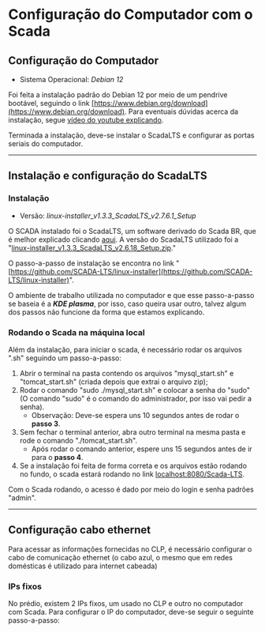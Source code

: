 # Configuração do Computador com o Scada

## Configuração do Computador

- Sistema Operacional: *Debian 12*

Foi feita a instalação padrão do Debian 12 por meio de um pendrive bootável, seguindo o link [https://www.debian.org/download](https://www.debian.org/download).
Para eventuais dúvidas acerca da instalação, segue [vídeo do youtube explicando](https://www.youtube.com/watch?v=QOuspK8MARk).

Terminada a instalação, deve-se instalar o ScadaLTS e configurar as portas seriais do computador.
___

## Instalação e configuração do ScadaLTS

### Instalação

- Versão: *linux-installer_v1.3.3_ScadaLTS_v2.7.6.1_Setup*

O SCADA instalado foi o ScadaLTS, um software derivado do Scada BR, que é melhor explicado clicando [aqui](https://github.com/SCADA-LTS/Scada-LTS?tab=readme-ov-file). A versão do 
ScadaLTS utilizado foi a "[linux-installer_v1.3.3_ScadaLTS_v2.6.18_Setup.zip](https://github.com/SCADA-LTS/linux-installer/releases/download/v1.3.3/linux-installer_v1.3.3_ScadaLTS_v2.6.18_Setup.zip)."

O passo-a-passo de instalação se encontra no link "[https://github.com/SCADA-LTS/linux-installer](https://github.com/SCADA-LTS/linux-installer)".

O ambiente de trabalho utilizada no computador e que esse passo-a-passo se baseia é a ***KDE plasma***, por isso, caso queira usar outro, talvez algum dos passos não funcione da 
forma que estamos explicando.

### Rodando o Scada na máquina local

Além da instalação, para iniciar o scada, é necessário rodar os arquivos ".sh" seguindo um passo-a-passo:

1. Abrir o terminal na pasta contendo os arquivos "mysql_start.sh" e "tomcat_start.sh" (criada depois que extrai o arquivo zip);
2. Rodar o comando "sudo ./mysql_start.sh" e colocar a senha do "sudo" (O comando "sudo" é o comando do administrador, por isso vai pedir a senha).
	- Observação: Deve-se espera uns 10 segundos antes de rodar o **passo 3**.
3. Sem fechar o terminal anterior, abra outro terminal na mesma pasta e rode o comando "./tomcat_start.sh".
	- Após rodar o comando anterior, espere uns 15 segundos antes de ir para o **passo 4**.
4. Se a instalação foi feita de forma correta e os arquivos estão rodando no fundo, o scada estará rodando no link [localhost:8080/Scada-LTS](localhost:8080/Scada-LTS).

Com o Scada rodando, o acesso é dado por meio do login e senha padrões "admin".

___

## Configuração cabo ethernet

Para acessar as informações fornecidas no CLP, é necessário configurar o cabo de comunicação ethernet (o cabo azul, o mesmo que em redes domésticas é utilizado para internet cabeada)

### IPs fixos

No prédio, existem 2 IPs fixos, um usado no CLP e outro no computador com Scada. 
Para configurar o IP do computador, deve-se seguir o seguinte passo-a-passo:


